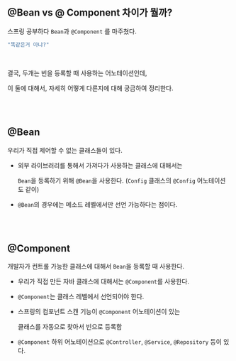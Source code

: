 ## @Bean vs @ Component 차이가 뭘까?



스프링 공부하다 `Bean`과 `@Component` 를 마주쳤다. 

```java
"똑같은거 아냐?"
```

<br>

결국, 두개는 빈을 등록할 때 사용하는 어노테이션인데, 

이 둘에 대해서, 자세히 어떻게 다른지에 대해 궁금하여 정리한다.

<br><br>

## @Bean

우리가 직접 제어할 수 없는 클래스들이 있다.

- 외부 라이브러리를 통해서 가져다가 사용하는 클래스에 대해서는
    
    `Bean`을 등록하기 위해 `@Bean`을 사용한다. (`Config` 클래스의 `@Config` 어노테이션도 같이)
    
- `@Bean`의 경우에는 메소드 레벨에서만 선언 가능하다는 점이다.

<br><br>

## @Component

개발자가 컨트롤 가능한 클래스에 대해서 `Bean`을 등록할 때 사용한다. 

- 우리가 직접 만든 자바 클래스에 대해서는 `@Component`를 사용한다.
- `@Component`는 클래스 레벨에서 선언되어야 한다.
- 스프링의 컴포넌트 스캔 기능이 `@Component` 어노테이션이 있는
    
    클래스를 자동으로 찾아서 빈으로 등록함
    
- `@Component` 하위 어노테이션으로 `@Controller`, `@Service`, `@Repository` 등이 있다.